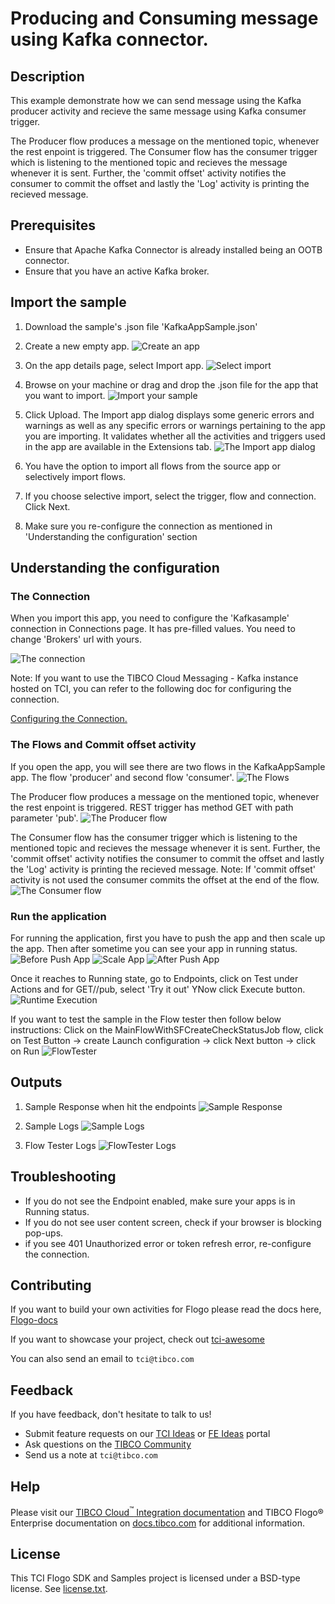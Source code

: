# Producing and Consuming message using Kafka connector.


## Description

This example demonstrate how we can send message using the Kafka producer activity and recieve the same message using Kafka consumer trigger.

The Producer flow produces a message on the mentioned topic, whenever the rest enpoint is triggered.
The Consumer flow has the consumer trigger which is listening to the mentioned topic and recieves the message whenever it is sent. Further, the 'commit offset' activity notifies the consumer to commit the offset and lastly the 'Log' activity is printing the recieved message. 


## Prerequisites

* Ensure that Apache Kafka Connector is already installed being an OOTB connector.
* Ensure that you have an active Kafka broker.

## Import the sample

1. Download the sample's .json file 'KafkaAppSample.json'

2. Create a new empty app.
![Create an app](../../import-screenshots/2.png)

3. On the app details page, select Import app.
![Select import](../../import-screenshots/3.png)

4. Browse on your machine or drag and drop the .json file for the app that you want to import.
![Import your sample](../../import-screenshots/Kafka/ImportApp.png)

5. Click Upload. The Import app dialog displays some generic errors and warnings as well as any specific errors or warnings pertaining to the app you are importing. It validates whether all the activities and triggers used in the app are available in the Extensions tab.
![The Import app dialog](../../import-screenshots/Kafka/ImportWarn.png)

6. You have the option to import all flows from the source app or selectively import flows.

7. If you choose selective import, select the trigger, flow and connection. Click Next.

8. Make sure you re-configure the connection as mentioned in 'Understanding the configuration' section

## Understanding the configuration

### The Connection
When you import this app, you need to configure the 'Kafkasample' connection in Connections page. It has pre-filled values. You need to change 'Brokers' url with yours.

![The connection](../../import-screenshots/Kafka/Connection.png)

Note: If you want to use the TIBCO Cloud Messaging - Kafka instance hosted on TCI, you can refer to the following doc for configuring the connection.

[Configuring the Connection.](https://integration.cloud.tibco.com/docs/#Subsystems/flogo-kafka/connector-users-guide/kafka-Connecting-to-TIBCO-Cloud-Messaging.html?TocPath=TIBCO%2520Flogo%25C2%25AE%2520Connectors%257CTIBCO%2520Flogo%25C2%25AE%2520Connector%2520for%2520Apache%2520Kafka%257CConfiguring%2520a%2520Kafka%2520Client%2520Connection%257C_____2)

### The Flows and Commit offset activity
If you open the app, you will see there are two flows in the KafkaAppSample app. The flow 'producer' and second flow 'consumer'.
![The Flows](../../import-screenshots/Kafka/FlowList.png)

The Producer flow produces a message on the mentioned topic, whenever the rest enpoint is triggered. REST trigger has method GET with path parameter 'pub'.
![The Producer flow](../../import-screenshots/Kafka/Producer.png)

The Consumer flow has the consumer trigger which is listening to the mentioned topic and recieves the message whenever it is sent. Further, the 'commit offset' activity notifies the consumer to commit the offset and lastly the 'Log' activity is printing the recieved message.
Note: If 'commit offset' activity is not used the consumer commits the offset at the end of the flow.
![The Consumer flow](../../import-screenshots/Kafka/Consumer.png)

### Run the application
For running the application, first you have to push the app and then scale up the app. Then after sometime you can see your app in running status.
![Before Push App](../../import-screenshots/Kafka/AppNotDeployed.png)
![Scale App](../../import-screenshots/Kafka/AppScale.png)
![After Push App](../../import-screenshots/Kafka/AppRunning.png)

Once it reaches to Running state, go to Endpoints, click on Test under Actions and for GET//pub, select 'Try it out'
YNow click Execute button.
![Runtime Execution](../../import-screenshots/Kafka/EndPoint.png)

If you want to test the sample in the Flow tester then follow below instructions:
Click on the MainFlowWithSFCreateCheckStatusJob flow, click on Test Button -> create Launch configuration -> click Next button -> click on Run
![FlowTester](../../import-screenshots/Kafka/LaunchConfig.png)

## Outputs

1. Sample Response when hit the endpoints
![Sample Response](../../import-screenshots/Kafka/Response.png)

2. Sample Logs
![Sample Logs](../../import-screenshots/Kafka/AppLogs.png)

3. Flow Tester Logs
![FlowTester Logs](../../import-screenshots/Kafka/FlowTesterLogs.png)


## Troubleshooting

* If you do not see the Endpoint enabled, make sure your apps is in Running status.
* If you do not see user content screen, check if your browser is blocking pop-ups.
* if you see 401 Unauthorized error or token refresh error, re-configure the connection.

## Contributing
If you want to build your own activities for Flogo please read the docs here, [Flogo-docs](https://tibcosoftware.github.io/flogo/)

If you want to showcase your project, check out [tci-awesome](https://github.com/TIBCOSoftware/tci-awesome)

You can also send an email to `tci@tibco.com`

## Feedback
If you have feedback, don't hesitate to talk to us!

* Submit feature requests on our [TCI Ideas](https://ideas.tibco.com/?project=TCI) or [FE Ideas](https://ideas.tibco.com/?project=FE) portal
* Ask questions on the [TIBCO Community](https://community.tibco.com/answers/product/344006)
* Send us a note at `tci@tibco.com`

## Help
Please visit our [TIBCO Cloud<sup>&trade;</sup> Integration documentation](https://integration.cloud.tibco.com/docs/) and TIBCO Flogo® Enterprise documentation on [docs.tibco.com](https://docs.tibco.com/) for additional information.

## License
This TCI Flogo SDK and Samples project is licensed under a BSD-type license. See [license.txt](license.txt).
